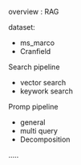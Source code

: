 overview : RAG

dataset:

- ms_marco
- Cranfield

Search pipeline

- vector search
- keywork search

Promp pipeline

- general
- multi query
- Decomposition

.....
